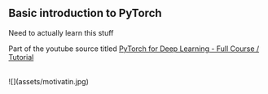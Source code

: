 ## Basic introduction to PyTorch

Need to actually learn this stuff

Part of the youtube source titled 
[PyTorch for Deep Learning - Full Course / Tutorial](https://www.youtube.com/watch?v=GIsg-ZUy0MY)

<br />
![](assets/motivatin.jpg)
